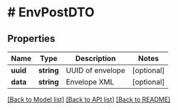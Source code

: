 # # EnvPostDTO

## Properties

Name | Type | Description | Notes
------------ | ------------- | ------------- | -------------
**uuid** | **string** | UUID of envelope | [optional]
**data** | **string** | Envelope XML | [optional]

[[Back to Model list]](../../README.md#models) [[Back to API list]](../../README.md#endpoints) [[Back to README]](../../README.md)
